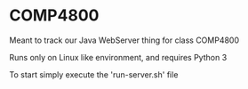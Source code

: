 # COMP4800

Meant to track our Java WebServer thing for class COMP4800

Runs only on Linux like environment, and requires Python 3

To start simply execute the 'run-server.sh' file
